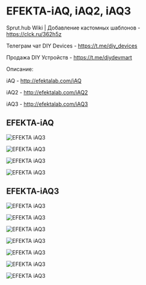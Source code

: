 # EFEKTA-iAQ, iAQ2, iAQ3

Sprut.hub Wiki | Добавление кастомных шаблонов - https://clck.ru/362h5z

Телеграм чат DIY Devices - https://t.me/diy_devices

Продажа DIY Устройств - https://t.me/diydevmart

Описание:

iAQ - http://efektalab.com/iAQ

iAQ2 - http://efektalab.com/iAQ2

iAQ3 - http://efektalab.com/iAQ3


## EFEKTA-iAQ

![EFEKTA iAQ3](https://raw.githubusercontent.com/smartboxchannel/EFEKTA_iAQ/main/SprutHub%20Template/images/000001.png) 

![EFEKTA iAQ3](https://raw.githubusercontent.com/smartboxchannel/EFEKTA_iAQ/main/SprutHub%20Template/images/000002.png) 

![EFEKTA iAQ3](https://raw.githubusercontent.com/smartboxchannel/EFEKTA_iAQ/main/SprutHub%20Template/images/000003.jpg) 

![EFEKTA iAQ3](https://raw.githubusercontent.com/smartboxchannel/EFEKTA_iAQ/main/SprutHub%20Template/images/000004.jpg) 


## EFEKTA-iAQ3

![EFEKTA iAQ3](https://raw.githubusercontent.com/smartboxchannel/EFEKTA_iAQ/main/SprutHub%20Template/images/00001.png) 

![EFEKTA iAQ3](https://raw.githubusercontent.com/smartboxchannel/EFEKTA_iAQ/main/SprutHub%20Template/images/00002.png) 

![EFEKTA iAQ3](https://raw.githubusercontent.com/smartboxchannel/EFEKTA_iAQ/main/SprutHub%20Template/images/00003.png) 

![EFEKTA iAQ3](https://raw.githubusercontent.com/smartboxchannel/EFEKTA_iAQ/main/SprutHub%20Template/images/00004.png) 

![EFEKTA iAQ3](https://raw.githubusercontent.com/smartboxchannel/EFEKTA_iAQ/main/SprutHub%20Template/images/00005.jpg) 

![EFEKTA iAQ3](https://raw.githubusercontent.com/smartboxchannel/EFEKTA_iAQ/main/SprutHub%20Template/images/00006.jpg) 

![EFEKTA iAQ3](https://raw.githubusercontent.com/smartboxchannel/EFEKTA_iAQ/main/SprutHub%20Template/images/00007.jpg) 


